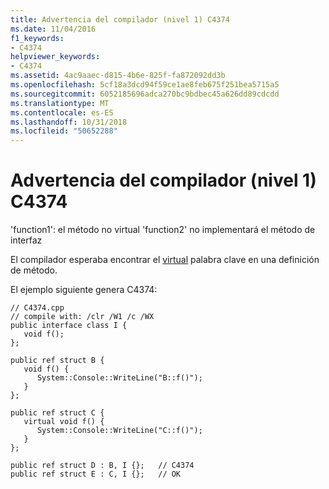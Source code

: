 ```yaml
---
title: Advertencia del compilador (nivel 1) C4374
ms.date: 11/04/2016
f1_keywords:
- C4374
helpviewer_keywords:
- C4374
ms.assetid: 4ac9aaec-d815-4b6e-825f-fa872092dd3b
ms.openlocfilehash: 5cf18a3dcd94f59ce1ae8feb675f251bea5715a5
ms.sourcegitcommit: 6052185696adca270bc9bdbec45a626dd89cdcdd
ms.translationtype: MT
ms.contentlocale: es-ES
ms.lasthandoff: 10/31/2018
ms.locfileid: "50652288"
---
```

# <a name="compiler-warning-level-1-c4374"></a>Advertencia del compilador (nivel 1) C4374

'function1': el método no virtual 'function2' no implementará el método de interfaz

El compilador esperaba encontrar el [virtual](../../cpp/virtual-specifier.md) palabra clave en una definición de método.

El ejemplo siguiente genera C4374:

```
// C4374.cpp
// compile with: /clr /W1 /c /WX
public interface class I {
   void f();
};

public ref struct B {
   void f() {
      System::Console::WriteLine("B::f()");
   }
};

public ref struct C {
   virtual void f() {
      System::Console::WriteLine("C::f()");
   }
};

public ref struct D : B, I {};   // C4374
public ref struct E : C, I {};   // OK
```